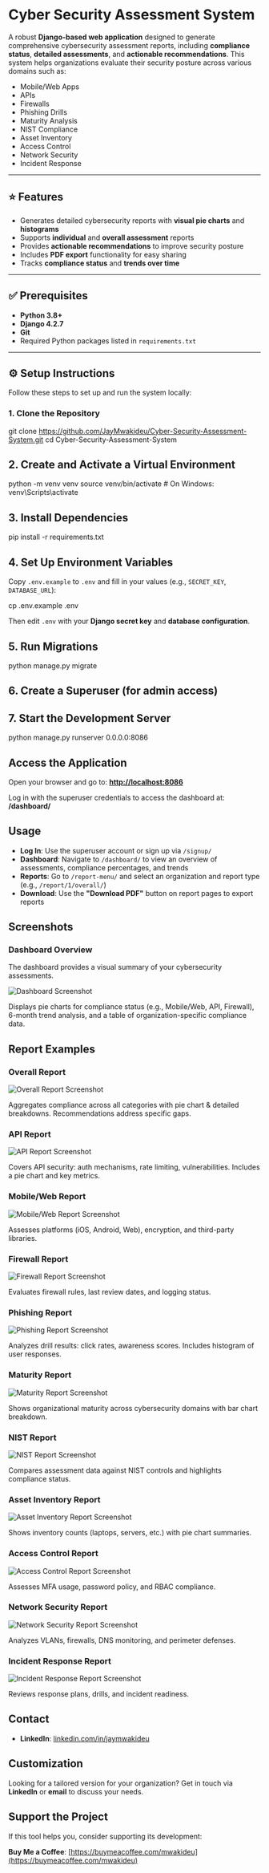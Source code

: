 # Cyber Security Assessment System

A robust **Django-based web application** designed to generate comprehensive cybersecurity assessment reports, including **compliance status**, **detailed assessments**, and **actionable recommendations**. This system helps organizations evaluate their security posture across various domains such as:

- Mobile/Web Apps
- APIs
- Firewalls
- Phishing Drills
- Maturity Analysis
- NIST Compliance
- Asset Inventory
- Access Control
- Network Security
- Incident Response

---

## ⭐ Features

- Generates detailed cybersecurity reports with **visual pie charts** and **histograms**
- Supports **individual** and **overall assessment** reports
- Provides **actionable recommendations** to improve security posture
- Includes **PDF export** functionality for easy sharing
- Tracks **compliance status** and **trends over time**

---

## ✅ Prerequisites

- **Python 3.8+**
- **Django 4.2.7**
- **Git**
- Required Python packages listed in `requirements.txt`

---

## ⚙️ Setup Instructions

Follow these steps to set up and run the system locally:

### 1. Clone the Repository


git clone https://github.com/JayMwakideu/Cyber-Security-Assessment-System.git
cd Cyber-Security-Assessment-System

## **2. Create and Activate a Virtual Environment**


python -m venv venv
source venv/bin/activate  # On Windows: venv\Scripts\activate


## **3. Install Dependencies**


pip install -r requirements.txt


## **4. Set Up Environment Variables**

Copy `.env.example` to `.env` and fill in your values (e.g., `SECRET_KEY`, `DATABASE_URL`):


cp .env.example .env


Then edit `.env` with your **Django secret key** and **database configuration**.

## **5. Run Migrations**


python manage.py migrate


## **6. Create a Superuser (for admin access)**




## **7. Start the Development Server**


python manage.py runserver 0.0.0.0:8086


## **Access the Application**

Open your browser and go to:
**[http://localhost:8086](http://localhost:8086)**

Log in with the superuser credentials to access the dashboard at:
**/dashboard/**

## **Usage**

* **Log In**: Use the superuser account or sign up via `/signup/`
* **Dashboard**: Navigate to `/dashboard/` to view an overview of assessments, compliance percentages, and trends
* **Reports**: Go to `/report-menu/` and select an organization and report type (e.g., `/report/1/overall/`)
* **Download**: Use the **"Download PDF"** button on report pages to export reports

## **Screenshots**

### **Dashboard Overview**

The dashboard provides a visual summary of your cybersecurity assessments.


![Dashboard Screenshot](images/dashboard.png)


Displays pie charts for compliance status (e.g., Mobile/Web, API, Firewall), 6-month trend analysis, and a table of organization-specific compliance data.

## **Report Examples**

### **Overall Report**


![Overall Report Screenshot](images/overall_report.png)


Aggregates compliance across all categories with pie chart & detailed breakdowns. Recommendations address specific gaps.

### **API Report**

![API Report Screenshot](images/api_report.png)


Covers API security: auth mechanisms, rate limiting, vulnerabilities. Includes a pie chart and key metrics.

### **Mobile/Web Report**


![Mobile/Web Report Screenshot](images/mobile_web_report.png)

Assesses platforms (iOS, Android, Web), encryption, and third-party libraries.

### **Firewall Report**


![Firewall Report Screenshot](images/firewall_report.png)


Evaluates firewall rules, last review dates, and logging status.

### **Phishing Report**


![Phishing Report Screenshot](images/phishing_report.png)


Analyzes drill results: click rates, awareness scores. Includes histogram of user responses.

### **Maturity Report**


![Maturity Report Screenshot](images/maturity_report.png)


Shows organizational maturity across cybersecurity domains with bar chart breakdown.

### **NIST Report**


![NIST Report Screenshot](images/nist_report.png)


Compares assessment data against NIST controls and highlights compliance status.

### **Asset Inventory Report**


![Asset Inventory Report Screenshot](images/asset_inventory_report.png)


Shows inventory counts (laptops, servers, etc.) with pie chart summaries.

### **Access Control Report**


![Access Control Report Screenshot](images/access_control_report.png)


Assesses MFA usage, password policy, and RBAC compliance.

### **Network Security Report**


![Network Security Report Screenshot](images/network_security_report.png)


Analyzes VLANs, firewalls, DNS monitoring, and perimeter defenses.

### **Incident Response Report**


![Incident Response Report Screenshot](images/incident_response_report.png)


Reviews response plans, drills, and incident readiness.

## **Contact**

* **LinkedIn**: [linkedin.com/in/jaymwakideu](https://linkedin.com/in/jaymwakideu)


## **Customization**

Looking for a tailored version for your organization? Get in touch via **LinkedIn** or **email** to discuss your needs.

## **Support the Project**

If this tool helps you, consider supporting its development:

**Buy Me a Coffee**: [https://buymeacoffee.com/mwakideu](https://buymeacoffee.com/mwakideu)
